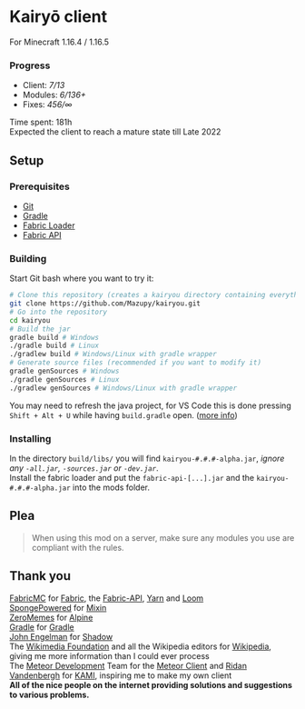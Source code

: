 # Kairyō client
For Minecraft 1.16.4 / 1.16.5

### Progress
* Client: _7/13_
* Modules: _6/136+_
* Fixes: _456/∞_

Time spent: 181h  
Expected the client to reach a mature state till Late 2022

## Setup

### Prerequisites
* [Git](https://git-scm.com/downloads)
* [Gradle](https://gradle.org/releases/)
* [Fabric Loader](https://fabricmc.net/use/)
* [Fabric API](https://www.curseforge.com/minecraft/mc-mods/fabric-api)

### Building
Start Git bash where you want to try it:
```bash
# Clone this repository (creates a kairyou directory containing everything)
git clone https://github.com/Mazupy/kairyou.git
# Go into the repository
cd kairyou
# Build the jar
gradle build # Windows
./gradle build # Linux
./gradlew build # Windows/Linux with gradle wrapper
# Generate source files (recommended if you want to modify it)
gradle genSources # Windows
./gradle genSources # Linux
./gradlew genSources # Windows/Linux with gradle wrapper
```
You may need to refresh the java project, for VS Code this is done pressing `Shift + Alt + U` while having `build.gradle` open. 
([more info](https://fabricmc.net/wiki/tutorial:setup))  

### Installing
In the directory `build/libs/` you will find `kairyou-#.#.#-alpha.jar`, _ignore any `-all.jar`, `-sources.jar` or `-dev.jar`_.  
Install the fabric loader and put the `fabric-api-[...].jar` and the `kairyou-#.#.#-alpha.jar` into the mods folder.

## **Plea**
> When using this mod on a server, make sure any modules you use are compliant with the rules.

## Thank you
[FabricMC](https://github.com/FabricMC) for [Fabric](https://github.com/FabricMC/fabric-loader), 
the [Fabric-API](https://github.com/FabricMC/fabric), 
[Yarn](https://github.com/FabricMC/yarn) and 
[Loom](https://github.com/FabricMC/fabric-loom)  
[SpongePowered](https://github.com/SpongePowered) for [Mixin](https://github.com/SpongePowered/Mixin)  
[ZeroMemes](https://github.com/ZeroMemes) for [Alpine](https://github.com/ZeroMemes/Alpine)  
[Gradle](https://gradle.org) for [Gradle](https://github.com/gradle/gradle)  
[John Engelman](https://github.com/johnrengelman) for [Shadow](https://github.com/johnrengelman/shadow)  
The [Wikimedia Foundation](https://wikimediafoundation.org) and all the Wikipedia editors for [Wikipedia](https://www.wikipedia.org), 
giving me more information than I could ever process  
The [Meteor Development](https://github.com/MeteorDevelopment) Team for the [Meteor Client](https://github.com/MeteorDevelopment/meteor-client) and 
[Ridan Vandenbergh](https://github.com/zeroeightysix) for [KAMI](https://github.com/zeroeightysix/KAMI), inspiring me to make my own client  
**All of the nice people on the internet providing solutions and suggestions to various problems.**  
